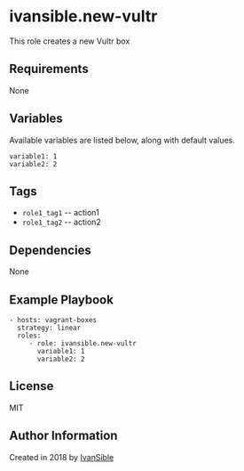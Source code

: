 # ivansible.new-vultr
This role creates a new Vultr box


## Requirements

None


## Variables

Available variables are listed below, along with default values.

    variable1: 1
    variable2: 2

## Tags

- `role1_tag1` -- action1
- `role1_tag2` -- action2


## Dependencies

None


## Example Playbook

    - hosts: vagrant-boxes
      strategy: linear
      roles:
         - role: ivansible.new-vultr
           variable1: 1
           variable2: 2


## License

MIT

## Author Information

Created in 2018 by [IvanSible](https://github.com/ivansible)
